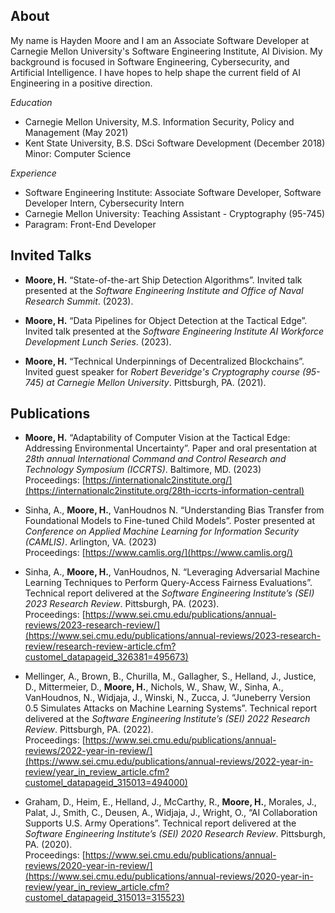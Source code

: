 ## About
My name is Hayden Moore and I am an Associate Software Developer at Carnegie Mellon University's Software Engineering Institute, AI Division. My background is focused in Software Engineering, Cybersecurity, and Artificial Intelligence. I have hopes to help shape the current field of AI Engineering in a positive direction.

*Education*<br>
- Carnegie Mellon University, M.S. Information Security, Policy and Management (May 2021)<br>
- Kent State University, B.S. DSci Software Development (December 2018)<br>
Minor: Computer Science<br>

*Experience*<br>
- Software Engineering Institute: Associate Software Developer, Software Developer Intern, Cybersecurity Intern<br>
- Carnegie Mellon University: Teaching Assistant - Cryptography (95-745)<br>
- Paragram: Front-End Developer<br>

## Invited Talks
- **Moore, H.** “State-of-the-art Ship Detection Algorithms”. Invited talk presented at the *Software Engineering Institute and Office of Naval Research Summit*. (2023).
  
- **Moore, H.** “Data Pipelines for Object Detection at the Tactical Edge”. Invited talk presented at the *Software Engineering Institute AI Workforce Development Lunch Series*. (2023).
  
- **Moore, H.** “Technical Underpinnings of Decentralized Blockchains”. Invited guest speaker for *Robert Beveridge's Cryptography course (95-745) at Carnegie Mellon University*. Pittsburgh, PA. (2021). 

## Publications

- **Moore, H.** “Adaptability of Computer Vision at the Tactical Edge: Addressing Environmental Uncertainty”. Paper and oral presentation at *28th annual International Command and Control Research and Technology Symposium (ICCRTS)*. Baltimore, MD. (2023)
<br>Proceedings: [https://internationalc2institute.org/](https://internationalc2institute.org/28th-iccrts-information-central)

- Sinha, A., **Moore, H.**, VanHoudnos N. “Understanding Bias Transfer from Foundational Models to Fine-tuned Child Models”. Poster presented at *Conference on Applied Machine Learning for Information Security (CAMLIS)*. Arlington, VA. (2023)
<br>Proceedings: [https://www.camlis.org/](https://www.camlis.org/)

- Sinha, A., **Moore, H.**, VanHoudnos, N. “Leveraging Adversarial Machine Learning Techniques to Perform Query-Access Fairness Evaluations”. Technical report delivered at the *Software Engineering Institute’s (SEI) 2023 Research Review*. Pittsburgh, PA. (2023). 
<br>Proceedings: [https://www.sei.cmu.edu/publications/annual-reviews/2023-research-review/](https://www.sei.cmu.edu/publications/annual-reviews/2023-research-review/research-review-article.cfm?customel_datapageid_326381=495673)

- Mellinger, A., Brown, B., Churilla, M., Gallagher, S., Helland, J., Justice, D., Mittermeier, D., **Moore, H.**, Nichols, W., Shaw, W., Sinha, A., VanHoudnos, N., Widjaja, J., Winski, N., Zucca, J. “Juneberry Version 0.5 Simulates Attacks on Machine Learning Systems”. Technical report delivered at the *Software Engineering Institute’s (SEI) 2022 Research Review*. Pittsburgh, PA. (2022).
<br>Proceedings: [https://www.sei.cmu.edu/publications/annual-reviews/2022-year-in-review/](https://www.sei.cmu.edu/publications/annual-reviews/2022-year-in-review/year_in_review_article.cfm?customel_datapageid_315013=494000)

- Graham, D., Heim, E., Helland, J., McCarthy, R., **Moore, H.**, Morales, J., Palat, J., Smith, C., Deusen, A., Widjaja, J., Wright, O., “AI Collaboration Supports U.S. Army Operations”. Technical report delivered at the *Software Engineering Institute’s (SEI) 2020 Research Review*. Pittsburgh, PA. (2020). 
<br>Proceedings: [https://www.sei.cmu.edu/publications/annual-reviews/2020-year-in-review/](https://www.sei.cmu.edu/publications/annual-reviews/2020-year-in-review/year_in_review_article.cfm?customel_datapageid_315013=315523)


